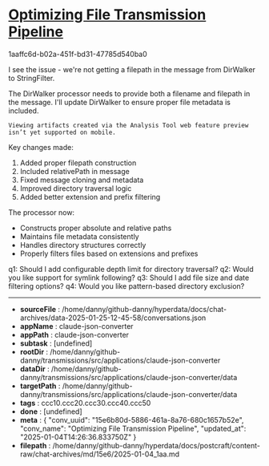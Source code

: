 # [Optimizing File Transmission Pipeline](https://claude.ai/chat/15e6b80d-5886-461a-8a76-680c1657b52e)

1aaffc6d-b02a-451f-bd31-47785d540ba0

 I see the issue - we're not getting a filepath in the message from DirWalker to StringFilter.

<antThinking>The DirWalker processor needs to provide both a filename and filepath in the message. I'll update DirWalker to ensure proper file metadata is included.</antThinking>
```
Viewing artifacts created via the Analysis Tool web feature preview isn’t yet supported on mobile.
```



Key changes made:

1. Added proper filepath construction
2. Included relativePath in message
3. Fixed message cloning and metadata
4. Improved directory traversal logic
5. Added better extension and prefix filtering

The processor now:
- Constructs proper absolute and relative paths
- Maintains file metadata consistently
- Handles directory structures correctly
- Properly filters files based on extensions and prefixes

q1: Should I add configurable depth limit for directory traversal?
q2: Would you like support for symlink following?
q3: Should I add file size and date filtering options?
q4: Would you like pattern-based directory exclusion?

---

* **sourceFile** : /home/danny/github-danny/hyperdata/docs/chat-archives/data-2025-01-25-12-45-58/conversations.json
* **appName** : claude-json-converter
* **appPath** : claude-json-converter
* **subtask** : [undefined]
* **rootDir** : /home/danny/github-danny/transmissions/src/applications/claude-json-converter
* **dataDir** : /home/danny/github-danny/transmissions/src/applications/claude-json-converter/data
* **targetPath** : /home/danny/github-danny/transmissions/src/applications/claude-json-converter/data
* **tags** : ccc10.ccc20.ccc30.ccc40.ccc50
* **done** : [undefined]
* **meta** : {
  "conv_uuid": "15e6b80d-5886-461a-8a76-680c1657b52e",
  "conv_name": "Optimizing File Transmission Pipeline",
  "updated_at": "2025-01-04T14:26:36.833750Z"
}
* **filepath** : /home/danny/github-danny/hyperdata/docs/postcraft/content-raw/chat-archives/md/15e6/2025-01-04_1aa.md